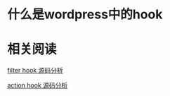 # 什么是wordpress中的hook
















# 相关阅读
[filter hook 源码分析](http://www.ecdoer.com/post/wordpress-filter.html)

[action hook 源码分析](http://www.ecdoer.com/post/wordpress-action.html)
